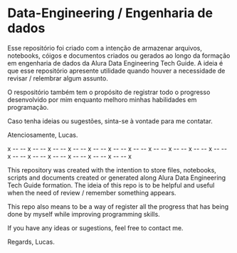# Data-Engineering / Engenharia de dados

Esse repositório foi criado com a intenção de armazenar arquivos, notebooks, cóigos e documentos criados ou gerados ao longo da formação em engenharia de dados da Alura Data Engineering Tech Guide. A ideia é que esse repositório apresente utilidade quando houver a necessidade de revisar / relembrar algum assunto.

O respositório também tem o propósito de registrar todo o progresso desenvolvido por mim enquanto melhoro minhas habilidades em programação.

Caso tenha ideias ou sugestões, sinta-se à vontade para me contatar.

Atenciosamente,
Lucas.

x -- -- x -- -- x -- -- x -- -- x -- -- x -- -- x -- -- x -- -- x -- -- x -- -- x -- -- x -- -- x -- -- x -- -- x -- -- x -- -- x -- -- x 

This repository was created with the intention to store files, notebooks, scripts and documents created or generated along Alura Data Engineering Tech Guide formation. The ideia of this repo is to be helpful and useful when the need of review / remember something appears.

This repo also means to be a way of register all the progress that has being done by myself while improving programming skills.

If you have any ideas or sugestions, feel free to contact me.

Regards,
Lucas.

